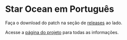 # Star Ocean em Português

Faça o download do patch na seção de [releases](https://github.com/DougRpg/StarOcean/releases) ao lado.

Acesse a [página do projeto](https://dougrpg.github.io/starocean.html) para todas as informações.
